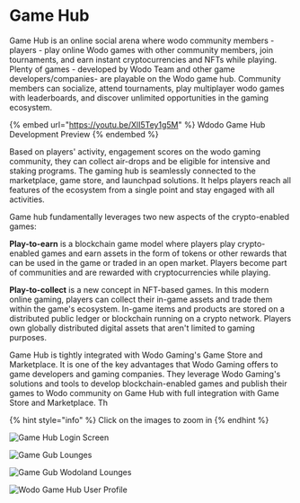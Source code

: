 # Game Hub

Game Hub is an online social arena where wodo community members - players -  play online Wodo games with other community members, join tournaments,  and earn instant cryptocurrencies and NFTs while playing. Plenty of games - developed by Wodo Team and other game developers/companies-  are playable on the Wodo game hub. Community members can socialize, attend tournaments, play multiplayer wodo games with leaderboards, and discover unlimited opportunities in the gaming ecosystem.&#x20;

{% embed url="https://youtu.be/XlI5Tey1g5M" %}
Wdodo Game Hub Development Preview
{% endembed %}

Based on players' activity, engagement scores on the wodo gaming community, they can collect air-drops and be eligible for intensive and staking programs. The gaming hub is seamlessly connected to the marketplace, game store, and launchpad solutions. It helps players reach all features of the ecosystem from a single point and stay engaged with all activities.

Game hub fundamentally leverages two new aspects of the crypto-enabled games:

**Play-to-earn** is a blockchain game model where players play crypto-enabled games and earn assets in the form of tokens or other rewards that can be used in the game or traded in an open market. Players become part of communities and are rewarded with cryptocurrencies while playing.&#x20;

**Play-to-collect** is a new concept in NFT-based games. In this modern online gaming, players can collect their in-game assets and trade them within the game's ecosystem. In-game items and products are stored on a distributed public ledger or blockchain running on a crypto network. Players own globally distributed digital assets that aren't limited to gaming purposes.

Game Hub is tightly integrated with Wodo Gaming's Game Store and Marketplace. It is one of the key advantages that Wodo Gaming offers to game developers and gaming companies. They leverage Wodo Gaming's solutions and tools to develop blockchain-enabled games and publish their games to Wodo community on Game Hub with full integration with Game Store and Marketplace. Th

{% hint style="info" %}
Click on the images to zoom in
{% endhint %}

![Game Hub Login Screen](../.gitbook/assets/bunny\_signin.jpg)

![Game Gub Lounges ](../.gitbook/assets/wodo\_game\_hub\_lounges.jpg)

![Game Gub Wodoland Lounges](../.gitbook/assets/wodo\_game\_hub\_wodoland\_lounges.jpg)

![Wodo Game Hub User Profile](../.gitbook/assets/wodo\_game\_hub\_profile.jpg)
